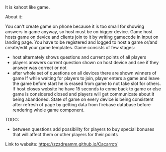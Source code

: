 It is kahoot like game. 

About it:

You can't create game on phone because it is too small for showing answers in game anyway, so host must be on bigger device.
Game host hosts game on device and clients join to it by writing gamecode in input on landing page.
You have to be registered and logged to host a game or/and create/edit your game templates.
Game consists of few stages:
- host alternately shows questions and current points of all players
- players answers current question shown on host device and see if they answer was correct or not
- after whole set of questions on all devices there are shown winners of game
If while waiting for players to join, player enters a game and leave the game before start he is erased from game to not take 
slot for others.
If host closes website he have 15 seconds to come back to game or else game is considered closed and players will get communicate about
it being abandoned.
State of game on every device is being consistent after refresh of page by getting data from firebase database before rendering whole game component.


TODO:
- between questions add possibility for players to buy special bonuses that will affect them or other players for their points


Link to website: https://zzzdreamm.github.io/Cacarrot/
